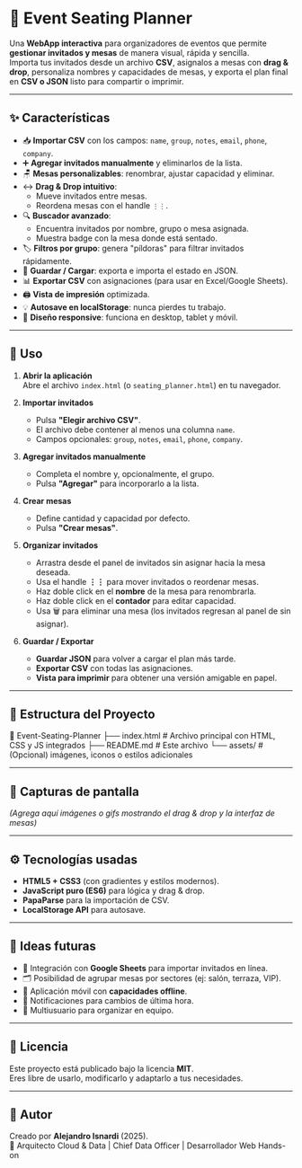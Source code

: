 # 🎉 Event Seating Planner

Una **WebApp interactiva** para organizadores de eventos que permite **gestionar invitados y mesas** de manera visual, rápida y sencilla.  
Importa tus invitados desde un archivo **CSV**, asignalos a mesas con **drag & drop**, personaliza nombres y capacidades de mesas, y exporta el plan final en **CSV o JSON** listo para compartir o imprimir.

---

## ✨ Características

- 📥 **Importar CSV** con los campos: `name`, `group`, `notes`, `email`, `phone`, `company`.
- ➕ **Agregar invitados manualmente** y eliminarlos de la lista.
- 🪑 **Mesas personalizables**: renombrar, ajustar capacidad y eliminar.
- ↔️ **Drag & Drop intuitivo**:
  - Mueve invitados entre mesas.
  - Reordena mesas con el handle `⋮⋮`.
- 🔍 **Buscador avanzado**:
  - Encuentra invitados por nombre, grupo o mesa asignada.
  - Muestra badge con la mesa donde está sentado.
- 🏷️ **Filtros por grupo**: genera "píldoras" para filtrar invitados rápidamente.
- 💾 **Guardar / Cargar**: exporta e importa el estado en JSON.
- 📊 **Exportar CSV** con asignaciones (para usar en Excel/Google Sheets).
- 🖨️ **Vista de impresión** optimizada.
- 💡 **Autosave en localStorage**: nunca pierdes tu trabajo.
- 📱 **Diseño responsive**: funciona en desktop, tablet y móvil.

---

## 🚀 Uso

1. **Abrir la aplicación**  
   Abre el archivo `index.html` (o `seating_planner.html`) en tu navegador.

2. **Importar invitados**
   - Pulsa **"Elegir archivo CSV"**.
   - El archivo debe contener al menos una columna `name`.
   - Campos opcionales: `group`, `notes`, `email`, `phone`, `company`.

3. **Agregar invitados manualmente**
   - Completa el nombre y, opcionalmente, el grupo.
   - Pulsa **"Agregar"** para incorporarlo a la lista.

4. **Crear mesas**
   - Define cantidad y capacidad por defecto.
   - Pulsa **"Crear mesas"**.

5. **Organizar invitados**
   - Arrastra desde el panel de invitados sin asignar hacia la mesa deseada.
   - Usa el handle **⋮⋮** para mover invitados o reordenar mesas.
   - Haz doble click en el **nombre** de la mesa para renombrarla.
   - Haz doble click en el **contador** para editar capacidad.
   - Usa 🗑️ para eliminar una mesa (los invitados regresan al panel de sin asignar).

6. **Guardar / Exportar**
   - **Guardar JSON** para volver a cargar el plan más tarde.
   - **Exportar CSV** con todas las asignaciones.
   - **Vista para imprimir** para obtener una versión amigable en papel.

---

## 📂 Estructura del Proyecto
📁 Event-Seating-Planner
├── index.html # Archivo principal con HTML, CSS y JS integrados
├── README.md # Este archivo
└── assets/ # (Opcional) imágenes, iconos o estilos adicionales


---

## 📸 Capturas de pantalla

*(Agrega aquí imágenes o gifs mostrando el drag & drop y la interfaz de mesas)*

---

## ⚙️ Tecnologías usadas

- **HTML5 + CSS3** (con gradientes y estilos modernos).
- **JavaScript puro (ES6)** para lógica y drag & drop.
- **PapaParse** para la importación de CSV.
- **LocalStorage API** para autosave.

---

## 🧩 Ideas futuras

- 🔗 Integración con **Google Sheets** para importar invitados en línea.  
- 🗂️ Posibilidad de agrupar mesas por sectores (ej: salón, terraza, VIP).  
- 📱 Aplicación móvil con **capacidades offline**.  
- 🔔 Notificaciones para cambios de última hora.  
- 👥 Multiusuario para organizar en equipo.

---

## 📄 Licencia

Este proyecto está publicado bajo la licencia **MIT**.  
Eres libre de usarlo, modificarlo y adaptarlo a tus necesidades.  

---

## 👤 Autor

Creado por **Alejandro Isnardi** (2025).  
🚀 Arquitecto Cloud & Data | Chief Data Officer | Desarrollador Web Hands-on  


